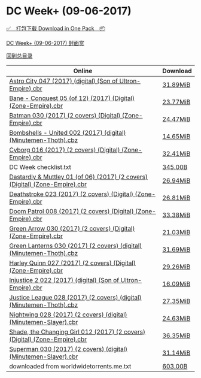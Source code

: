 # DC Week+ (09-06-2017)

[✅&emsp;打包下载 Download in One Pack&emsp;📦](https://pan.baidu.com/s/1i4X1ilB)

[DC Week+ (09-06-2017) 封面赏](/https://github.com/alicewish/markdown/blob/master/cover/DC-Week-09-06-2017-Covers.md)



[回到总目录](https://github.com/alicewish/markdown/blob/master/Catalogs.md)



Online | Download
--- | ---
[Astro City 047 (2017) (digital) (Son of Ultron-Empire).cbr](https://github.com/alicewish/markdown/blob/master/comic/Astro-City-047-2017-digital-Son-of-Ultron-Empire-cbr.md) | [31.89MiB](https://pan.baidu.com/s/1i4X1ilB#list/path=%2FDC%20Week%202017%20Q3%2FDC%20Week%2B%20%2809-06-2017%29%2F%E3%82%BF%E3%82%AF%E3%82%A6%E3%82%AB%E3%82%AD%E3%82%B5%E3%82%BD%E3%82%AA%E3%82%A2%E3%82%BF%E3%82%B9%E3%82%B9%E3%82%B7%E3%82%BD%E3%82%A6%E3%82%BB%E3%82%AD%E3%82%AD%E3%82%B9%E3%82%A2%E3%82%A2%E3%82%B9%E3%82%A6%E3%82%AD%E3%82%AF%E3%82%AA%E3%82%BF%E3%82%AB%E3%82%BD%E3%82%BB%E3%82%BB%E3%82%B9&parentPath=%2FDC%20Week%202017%20Q3)
[Bane - Conquest 05 (of 12) (2017) (Digital) (Zone-Empire).cbr](https://github.com/alicewish/markdown/blob/master/comic/Bane-Conquest-05-of-12-2017-Digital-Zone-Empire-cbr.md) | [23.77MiB](https://pan.baidu.com/s/1i4X1ilB#list/path=%2FDC%20Week%202017%20Q3%2FDC%20Week%2B%20%2809-06-2017%29%2F%E3%82%BF%E3%82%BB%E3%82%B9%E3%82%AB%E3%82%B9%E3%82%AA%E3%82%A8%E3%82%AD%E3%82%B7%E3%82%AF%E3%82%A8%E3%82%B7%E3%82%B5%E3%82%B9%E3%82%AD%E3%82%A2%E3%82%B5%E3%82%AF%E3%82%B3%E3%82%A4%E3%82%B5%E3%82%BF%E3%82%B9%E3%82%AA%E3%82%B3%E3%82%A2%E3%82%AA%E3%82%BD%E3%82%AD%E3%82%AF%E3%82%AA%E3%82%A4&parentPath=%2FDC%20Week%202017%20Q3)
[Batman 030 (2017) (2 covers) (Digital) (Zone-Empire).cbr](https://github.com/alicewish/markdown/blob/master/comic/Batman-030-2017-2-covers-Digital-Zone-Empire-cbr.md) | [24.47MiB](https://pan.baidu.com/s/1i4X1ilB#list/path=%2FDC%20Week%202017%20Q3%2FDC%20Week%2B%20%2809-06-2017%29%2F%E3%82%B5%E3%82%BD%E3%82%A4%E3%82%A2%E3%82%A6%E3%82%BF%E3%82%BF%E3%82%A2%E3%82%BB%E3%82%AB%E3%82%B3%E3%82%AD%E3%82%A8%E3%82%B1%E3%82%B7%E3%82%A8%E3%82%AF%E3%82%BF%E3%82%B7%E3%82%B9%E3%82%A6%E3%82%A8%E3%82%A2%E3%82%B9%E3%82%B3%E3%82%AD%E3%82%B3%E3%82%B5%E3%82%B5%E3%82%A6%E3%82%A6%E3%82%AD&parentPath=%2FDC%20Week%202017%20Q3)
[Bombshells - United 002 (2017) (digital) (Minutemen-Thoth).cbz](https://github.com/alicewish/markdown/blob/master/comic/Bombshells-United-002-2017-digital-Minutemen-Thoth-cbz.md) | [14.65MiB](https://pan.baidu.com/s/1i4X1ilB#list/path=%2FDC%20Week%202017%20Q3%2FDC%20Week%2B%20%2809-06-2017%29%2F%E3%82%B3%E3%82%A2%E3%82%A8%E3%82%BF%E3%82%B1%E3%82%A6%E3%82%AB%E3%82%B1%E3%82%BF%E3%82%AF%E3%82%AD%E3%82%B5%E3%82%B3%E3%82%AB%E3%82%BD%E3%82%B3%E3%82%A8%E3%82%B7%E3%82%BD%E3%82%BF%E3%82%B7%E3%82%B3%E3%82%BB%E3%82%A4%E3%82%A2%E3%82%B1%E3%82%AA%E3%82%A8%E3%82%AF%E3%82%B7%E3%82%BB%E3%82%B9&parentPath=%2FDC%20Week%202017%20Q3)
[Cyborg 016 (2017) (2 covers) (Digital) (Zone-Empire).cbr](https://github.com/alicewish/markdown/blob/master/comic/Cyborg-016-2017-2-covers-Digital-Zone-Empire-cbr.md) | [32.41MiB](https://pan.baidu.com/s/1i4X1ilB#list/path=%2FDC%20Week%202017%20Q3%2FDC%20Week%2B%20%2809-06-2017%29%2F%E3%82%AB%E3%82%BD%E3%82%B7%E3%82%BD%E3%82%AA%E3%82%B9%E3%82%AF%E3%82%AB%E3%82%AB%E3%82%AA%E3%82%AD%E3%82%BD%E3%82%AD%E3%82%A4%E3%82%BB%E3%82%BF%E3%82%BD%E3%82%B5%E3%82%AF%E3%82%B9%E3%82%B9%E3%82%A6%E3%82%BF%E3%82%AA%E3%82%B5%E3%82%A6%E3%82%A2%E3%82%AF%E3%82%AF%E3%82%A8%E3%82%A6%E3%82%A4&parentPath=%2FDC%20Week%202017%20Q3)
DC Week checklist.txt | [345.00B](https://pan.baidu.com/s/1i4X1ilB#list/path=%2FDC%20Week%202017%20Q3%2FDC%20Week%2B%20%2809-06-2017%29%2F%E3%82%AA%E3%82%B9%E3%82%BB%E3%82%AB%E3%82%AB%E3%82%B3%E3%82%BF%E3%82%AD%E3%82%AF%E3%82%AB%E3%82%B3%E3%82%BB%E3%82%B1%E3%82%A6%E3%82%B3%E3%82%B5%E3%82%A4%E3%82%AF%E3%82%B5%E3%82%A2%E3%82%B5%E3%82%BB%E3%82%BB%E3%82%B1%E3%82%B5%E3%82%A8%E3%82%AD%E3%82%AF%E3%82%BB%E3%82%AA%E3%82%AB%E3%82%A8&parentPath=%2FDC%20Week%202017%20Q3)
[Dastardly & Muttley 01 (of 06) (2017) (2 covers) (Digital) (Zone-Empire).cbr](https://github.com/alicewish/markdown/blob/master/comic/Dastardly-Muttley-01-of-06-2017-2-covers-Digital-Zone-Empire-cbr.md) | [26.94MiB](https://pan.baidu.com/s/1i4X1ilB#list/path=%2FDC%20Week%202017%20Q3%2FDC%20Week%2B%20%2809-06-2017%29%2F%E3%82%A6%E3%82%BF%E3%82%A8%E3%82%A8%E3%82%BB%E3%82%AB%E3%82%B5%E3%82%AA%E3%82%B7%E3%82%AB%E3%82%B3%E3%82%B9%E3%82%AB%E3%82%BF%E3%82%A6%E3%82%AD%E3%82%AD%E3%82%B3%E3%82%A6%E3%82%B3%E3%82%BD%E3%82%A4%E3%82%B3%E3%82%AD%E3%82%A4%E3%82%AB%E3%82%B7%E3%82%B9%E3%82%A2%E3%82%BB%E3%82%B1%E3%82%B7&parentPath=%2FDC%20Week%202017%20Q3)
[Deathstroke 023 (2017) (2 covers) (Digital) (Zone-Empire).cbr](https://github.com/alicewish/markdown/blob/master/comic/Deathstroke-023-2017-2-covers-Digital-Zone-Empire-cbr.md) | [26.81MiB](https://pan.baidu.com/s/1i4X1ilB#list/path=%2FDC%20Week%202017%20Q3%2FDC%20Week%2B%20%2809-06-2017%29%2F%E3%82%BD%E3%82%B1%E3%82%A8%E3%82%B1%E3%82%B9%E3%82%B1%E3%82%B7%E3%82%A2%E3%82%BF%E3%82%A8%E3%82%BD%E3%82%BB%E3%82%B5%E3%82%BF%E3%82%AD%E3%82%A4%E3%82%A6%E3%82%BD%E3%82%A2%E3%82%AD%E3%82%B9%E3%82%A8%E3%82%B3%E3%82%BD%E3%82%BB%E3%82%B7%E3%82%B1%E3%82%BB%E3%82%A8%E3%82%A8%E3%82%A6%E3%82%AB&parentPath=%2FDC%20Week%202017%20Q3)
[Doom Patrol 008 (2017) (2 covers) (Digital) (Zone-Empire).cbr](https://github.com/alicewish/markdown/blob/master/comic/Doom-Patrol-008-2017-2-covers-Digital-Zone-Empire-cbr.md) | [33.38MiB](https://pan.baidu.com/s/1i4X1ilB#list/path=%2FDC%20Week%202017%20Q3%2FDC%20Week%2B%20%2809-06-2017%29%2F%E3%82%B9%E3%82%BF%E3%82%A8%E3%82%B7%E3%82%A6%E3%82%AF%E3%82%A6%E3%82%A2%E3%82%B1%E3%82%AA%E3%82%A6%E3%82%BF%E3%82%B5%E3%82%BB%E3%82%BB%E3%82%A4%E3%82%B3%E3%82%AF%E3%82%B7%E3%82%A8%E3%82%BF%E3%82%AD%E3%82%AF%E3%82%AD%E3%82%BF%E3%82%BD%E3%82%BB%E3%82%B1%E3%82%BB%E3%82%A6%E3%82%AB%E3%82%BD&parentPath=%2FDC%20Week%202017%20Q3)
[Green Arrow 030 (2017) (2 covers) (Digital) (Zone-Empire).cbr](https://github.com/alicewish/markdown/blob/master/comic/Green-Arrow-030-2017-2-covers-Digital-Zone-Empire-cbr.md) | [21.03MiB](https://pan.baidu.com/s/1i4X1ilB#list/path=%2FDC%20Week%202017%20Q3%2FDC%20Week%2B%20%2809-06-2017%29%2F%E3%82%A2%E3%82%AA%E3%82%BB%E3%82%A8%E3%82%AD%E3%82%B7%E3%82%AF%E3%82%B3%E3%82%BD%E3%82%A4%E3%82%B7%E3%82%AD%E3%82%A6%E3%82%BD%E3%82%A2%E3%82%BD%E3%82%AF%E3%82%B5%E3%82%A6%E3%82%BB%E3%82%A6%E3%82%AB%E3%82%A6%E3%82%B5%E3%82%B3%E3%82%AA%E3%82%A8%E3%82%B5%E3%82%BD%E3%82%A4%E3%82%AD%E3%82%AB&parentPath=%2FDC%20Week%202017%20Q3)
[Green Lanterns 030 (2017) (2 covers) (digital) (Minutemen-Thoth).cbz](https://github.com/alicewish/markdown/blob/master/comic/Green-Lanterns-030-2017-2-covers-digital-Minutemen-Thoth-cbz.md) | [31.69MiB](https://pan.baidu.com/s/1i4X1ilB#list/path=%2FDC%20Week%202017%20Q3%2FDC%20Week%2B%20%2809-06-2017%29%2F%E3%82%AA%E3%82%B1%E3%82%A2%E3%82%B9%E3%82%B3%E3%82%A8%E3%82%A4%E3%82%B9%E3%82%BF%E3%82%BB%E3%82%B7%E3%82%B9%E3%82%A8%E3%82%A4%E3%82%A4%E3%82%BD%E3%82%B1%E3%82%AF%E3%82%B3%E3%82%B1%E3%82%A8%E3%82%BD%E3%82%A6%E3%82%AA%E3%82%BF%E3%82%BB%E3%82%BF%E3%82%B1%E3%82%BB%E3%82%AD%E3%82%A6%E3%82%AB&parentPath=%2FDC%20Week%202017%20Q3)
[Harley Quinn 027 (2017) (2 covers) (Digital) (Zone-Empire).cbr](https://github.com/alicewish/markdown/blob/master/comic/Harley-Quinn-027-2017-2-covers-Digital-Zone-Empire-cbr.md) | [29.26MiB](https://pan.baidu.com/s/1i4X1ilB#list/path=%2FDC%20Week%202017%20Q3%2FDC%20Week%2B%20%2809-06-2017%29%2F%E3%82%BB%E3%82%BF%E3%82%A2%E3%82%B3%E3%82%BF%E3%82%BF%E3%82%B3%E3%82%B9%E3%82%BF%E3%82%AB%E3%82%BD%E3%82%B5%E3%82%AB%E3%82%B5%E3%82%BF%E3%82%A8%E3%82%BD%E3%82%A8%E3%82%B5%E3%82%A4%E3%82%B5%E3%82%A8%E3%82%A6%E3%82%A8%E3%82%BB%E3%82%A6%E3%82%AB%E3%82%A6%E3%82%BD%E3%82%B5%E3%82%AB%E3%82%AF&parentPath=%2FDC%20Week%202017%20Q3)
[Injustice 2 022 (2017) (digital) (Son of Ultron-Empire).cbr](https://github.com/alicewish/markdown/blob/master/comic/Injustice-2-022-2017-digital-Son-of-Ultron-Empire-cbr.md) | [16.09MiB](https://pan.baidu.com/s/1i4X1ilB#list/path=%2FDC%20Week%202017%20Q3%2FDC%20Week%2B%20%2809-06-2017%29%2F%E3%82%AA%E3%82%B9%E3%82%B5%E3%82%B7%E3%82%BF%E3%82%A6%E3%82%B3%E3%82%A6%E3%82%BD%E3%82%BB%E3%82%B7%E3%82%AB%E3%82%B7%E3%82%A6%E3%82%AA%E3%82%BD%E3%82%AF%E3%82%BD%E3%82%BB%E3%82%A8%E3%82%AD%E3%82%AF%E3%82%B5%E3%82%AF%E3%82%AD%E3%82%AD%E3%82%AF%E3%82%BD%E3%82%AB%E3%82%A8%E3%82%B5%E3%82%A4&parentPath=%2FDC%20Week%202017%20Q3)
[Justice League 028 (2017) (2 covers) (digital) (Minutemen-Thoth).cbz](https://github.com/alicewish/markdown/blob/master/comic/Justice-League-028-2017-2-covers-digital-Minutemen-Thoth-cbz.md) | [27.35MiB](https://pan.baidu.com/s/1i4X1ilB#list/path=%2FDC%20Week%202017%20Q3%2FDC%20Week%2B%20%2809-06-2017%29%2F%E3%82%BB%E3%82%BB%E3%82%BB%E3%82%AF%E3%82%B5%E3%82%B5%E3%82%B5%E3%82%B7%E3%82%A8%E3%82%B1%E3%82%A8%E3%82%A8%E3%82%A8%E3%82%AA%E3%82%AF%E3%82%BF%E3%82%B3%E3%82%B5%E3%82%AF%E3%82%A6%E3%82%B5%E3%82%B7%E3%82%AD%E3%82%BD%E3%82%AB%E3%82%AF%E3%82%B5%E3%82%A2%E3%82%AF%E3%82%BD%E3%82%BB%E3%82%B7&parentPath=%2FDC%20Week%202017%20Q3)
[Nightwing 028 (2017) (2 covers) (digital) (Minutemen-Slayer).cbr](https://github.com/alicewish/markdown/blob/master/comic/Nightwing-028-2017-2-covers-digital-Minutemen-Slayer-cbr.md) | [24.63MiB](https://pan.baidu.com/s/1i4X1ilB#list/path=%2FDC%20Week%202017%20Q3%2FDC%20Week%2B%20%2809-06-2017%29%2F%E3%82%BD%E3%82%B7%E3%82%B5%E3%82%B1%E3%82%AD%E3%82%A4%E3%82%A6%E3%82%B3%E3%82%A8%E3%82%BF%E3%82%A8%E3%82%BF%E3%82%AF%E3%82%A8%E3%82%B5%E3%82%BB%E3%82%B3%E3%82%A4%E3%82%A4%E3%82%BB%E3%82%A6%E3%82%A6%E3%82%B3%E3%82%B7%E3%82%BB%E3%82%B7%E3%82%A2%E3%82%B5%E3%82%A8%E3%82%B7%E3%82%BD%E3%82%AD&parentPath=%2FDC%20Week%202017%20Q3)
[Shade, the Changing Girl 012 (2017) (2 covers) (Digital) (Zone-Empire).cbr](https://github.com/alicewish/markdown/blob/master/comic/Shade-Changing-Girl-012-2017-2-covers-Digital-Zone-Empire-cbr.md) | [36.35MiB](https://pan.baidu.com/s/1i4X1ilB#list/path=%2FDC%20Week%202017%20Q3%2FDC%20Week%2B%20%2809-06-2017%29%2F%E3%82%B7%E3%82%B5%E3%82%B5%E3%82%B7%E3%82%A8%E3%82%AF%E3%82%A8%E3%82%A8%E3%82%BB%E3%82%AD%E3%82%A8%E3%82%AD%E3%82%AF%E3%82%BB%E3%82%AF%E3%82%A8%E3%82%AA%E3%82%A2%E3%82%A6%E3%82%B1%E3%82%AD%E3%82%AD%E3%82%B9%E3%82%BD%E3%82%BD%E3%82%AB%E3%82%BB%E3%82%AF%E3%82%A4%E3%82%B5%E3%82%BD%E3%82%BF&parentPath=%2FDC%20Week%202017%20Q3)
[Superman 030 (2017) (2 covers) (digital) (Minutemen-Slayer).cbr](https://github.com/alicewish/markdown/blob/master/comic/Superman-030-2017-2-covers-digital-Minutemen-Slayer-cbr.md) | [31.14MiB](https://pan.baidu.com/s/1i4X1ilB#list/path=%2FDC%20Week%202017%20Q3%2FDC%20Week%2B%20%2809-06-2017%29%2F%E3%82%A8%E3%82%BB%E3%82%BF%E3%82%BD%E3%82%AA%E3%82%A6%E3%82%B3%E3%82%B1%E3%82%BF%E3%82%A2%E3%82%AA%E3%82%AD%E3%82%AD%E3%82%B3%E3%82%BF%E3%82%B9%E3%82%B5%E3%82%A4%E3%82%B1%E3%82%AA%E3%82%B7%E3%82%A2%E3%82%AF%E3%82%BF%E3%82%B3%E3%82%AF%E3%82%B1%E3%82%B1%E3%82%A2%E3%82%AA%E3%82%B3%E3%82%A6&parentPath=%2FDC%20Week%202017%20Q3)
downloaded from worldwidetorrents.me.txt | [603.00B](https://pan.baidu.com/s/1i4X1ilB#list/path=%2FDC%20Week%202017%20Q3%2FDC%20Week%2B%20%2809-06-2017%29%2F%E3%82%B7%E3%82%A4%E3%82%B3%E3%82%BF%E3%82%B9%E3%82%A8%E3%82%B9%E3%82%A2%E3%82%B3%E3%82%AA%E3%82%AD%E3%82%BB%E3%82%A6%E3%82%A8%E3%82%BB%E3%82%BB%E3%82%B1%E3%82%AD%E3%82%A2%E3%82%BF%E3%82%B5%E3%82%BF%E3%82%B3%E3%82%AF%E3%82%B9%E3%82%B3%E3%82%B9%E3%82%AF%E3%82%A4%E3%82%A4%E3%82%BB%E3%82%BB&parentPath=%2FDC%20Week%202017%20Q3)